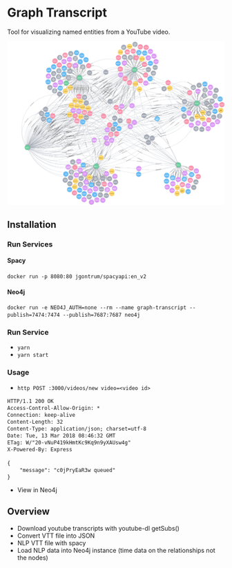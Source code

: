 # Graph Transcript

Tool for visualizing named entities from a YouTube video.

![](https://raw.githubusercontent.com/gaving/graph-transcript/master/site/1.png)

## Installation

### Run Services

#### Spacy

`docker run -p 8080:80 jgontrum/spacyapi:en_v2`

#### Neo4j

`docker run -e NEO4J_AUTH=none --rm --name graph-transcript --publish=7474:7474 --publish=7687:7687 neo4j`

### Run Service

* `yarn`
* `yarn start`

### Usage

* `http POST :3000/videos/new video=<video id>`

```
HTTP/1.1 200 OK
Access-Control-Allow-Origin: *
Connection: keep-alive
Content-Length: 32
Content-Type: application/json; charset=utf-8
Date: Tue, 13 Mar 2018 08:46:32 GMT
ETag: W/"20-vNuP419kHmtKc9Kq9n9yXAUsw4g"
X-Powered-By: Express

{
    "message": "c0jPryEaR3w queued"
}
```

* View in Neo4j

## Overview

* Download youtube transcripts with youtube-dl getSubs()
* Convert VTT file into JSON
* NLP VTT file with spacy
* Load NLP data into Neo4j instance (time data on the relationships not the nodes)
